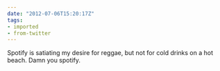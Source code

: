```yaml
---
date: "2012-07-06T15:20:17Z"
tags:
- imported
- from-twitter
---
```

Spotify is satiating my desire for reggae, but not for cold drinks on a hot beach. Damn you spotify.
